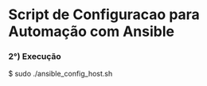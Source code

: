 # Script de Configuracao para Automação com Ansible

### 2°) Execução
$ sudo ./ansible_config_host.sh
